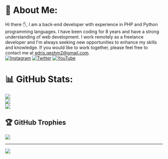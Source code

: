# 💫 About Me:
Hi there ✋,
I am a back-end developer with experience in PHP and Python programming languages. I have been coding for 8 years and have a strong understanding of web development. I work remotely as a freelance developer and I'm always seeking new opportunities to enhance my skills and knowledge.
If you would like to work together, please feel free to contact me at [edris.qeshm2@gmail.com](mailto:edris.qeshm2@gmail.com).
<br>
[![Instagram](https://img.shields.io/badge/Instagram-%23E4405F.svg?logo=Instagram&logoColor=white)](https://instagram.com/edrisranjbar) [![Twitter](https://img.shields.io/badge/Twitter-%231DA1F2.svg?logo=Twitter&logoColor=white)](https://twitter.com/edris__ranjbar) [![YouTube](https://img.shields.io/badge/YouTube-%23FF0000.svg?logo=YouTube&logoColor=white)](https://youtube.com/c/EdrisRanjbar) 

# 📊 GitHub Stats:
![](https://github-readme-stats.vercel.app/api?username=edrisranjbar&theme=dark&hide_border=false&include_all_commits=true&count_private=true)<br/>
![](https://github-readme-streak-stats.herokuapp.com/?user=edrisranjbar&theme=dark&hide_border=false)<br/>
![](https://github-readme-stats.vercel.app/api/top-langs/?username=edrisranjbar&theme=dark&hide_border=false&include_all_commits=true&count_private=true&layout=compact)

## 🏆 GitHub Trophies
![](https://github-profile-trophy.vercel.app/?username=edrisranjbar&theme=onestar&no-frame=false&no-bg=true&margin-w=4)

---
[![](https://visitcount.itsvg.in/api?id=edrisranjbar&icon=0&color=0)](https://visitcount.itsvg.in)
